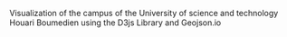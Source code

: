 Visualization of the campus of the University of science and technology Houari Boumedien using the D3js Library and Geojson.io
